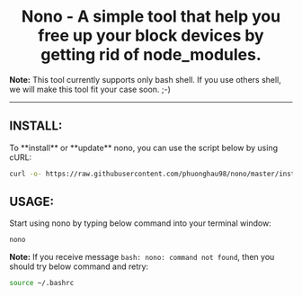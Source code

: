 <h1 align='center'> 
  Nono - A simple tool that help you free up your block devices by getting rid of node_modules.
</h1>

**Note:**  This tool currently supports only bash shell. If you use others shell, we will make this tool fit your case soon. ;-)

<hr>
<h2>INSTALL:</h2>
To **install** or **update** nono, you can use the script below by using cURL:

```sh
curl -o- https://raw.githubusercontent.com/phuonghau98/nono/master/install.sh | bash
```
<h2>USAGE:</h2>
Start using nono by typing below command into your terminal window:

```sh
nono
```

**Note:**
If you receive message
`
bash: nono: command not found
`, then you should try below command and retry:

```sh
source ~/.bashrc
```
